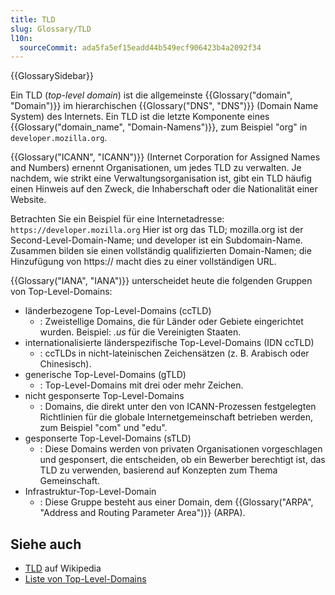 ```yaml
---
title: TLD
slug: Glossary/TLD
l10n:
  sourceCommit: ada5fa5ef15eadd44b549ecf906423b4a2092f34
---
```


{{GlossarySidebar}}

Ein TLD (_top-level domain_) ist die allgemeinste {{Glossary("domain", "Domain")}} im hierarchischen {{Glossary("DNS", "DNS")}} (Domain Name System) des Internets. Ein TLD ist die letzte Komponente eines {{Glossary("domain_name", "Domain-Namens")}}, zum Beispiel "org" in `developer.mozilla.org`.

{{Glossary("ICANN", "ICANN")}} (Internet Corporation for Assigned Names and Numbers) ernennt Organisationen, um jedes TLD zu verwalten. Je nachdem, wie strikt eine Verwaltungsorganisation ist, gibt ein TLD häufig einen Hinweis auf den Zweck, die Inhaberschaft oder die Nationalität einer Website.

Betrachten Sie ein Beispiel für eine Internetadresse: `https://developer.mozilla.org`
Hier ist org das TLD; mozilla.org ist der Second-Level-Domain-Name; und developer ist ein Subdomain-Name. Zusammen bilden sie einen vollständig qualifizierten Domain-Namen; die Hinzufügung von https\:// macht dies zu einer vollständigen URL.

{{Glossary("IANA", "IANA")}} unterscheidet heute die folgenden Gruppen von Top-Level-Domains:

- länderbezogene Top-Level-Domains (ccTLD)
  - : Zweistellige Domains, die für Länder oder Gebiete eingerichtet wurden. Beispiel: _.us_ für die Vereinigten Staaten.
- internationalisierte länderspezifische Top-Level-Domains (IDN ccTLD)
  - : ccTLDs in nicht-lateinischen Zeichensätzen (z. B. Arabisch oder Chinesisch).
- generische Top-Level-Domains (gTLD)
  - : Top-Level-Domains mit drei oder mehr Zeichen.
- nicht gesponserte Top-Level-Domains
  - : Domains, die direkt unter den von ICANN-Prozessen festgelegten Richtlinien für die globale Internetgemeinschaft betrieben werden, zum Beispiel "com" und "edu".
- gesponserte Top-Level-Domains (sTLD)
  - : Diese Domains werden von privaten Organisationen vorgeschlagen und gesponsert, die entscheiden, ob ein Bewerber berechtigt ist, das TLD zu verwenden, basierend auf Konzepten zum Thema Gemeinschaft.
- Infrastruktur-Top-Level-Domain
  - : Diese Gruppe besteht aus einer Domain, dem {{Glossary("ARPA", "Address and Routing Parameter Area")}} (ARPA).

## Siehe auch

- [TLD](https://en.wikipedia.org/wiki/TLD) auf Wikipedia
- [Liste von Top-Level-Domains](https://www.iana.org/domains/root/db)
